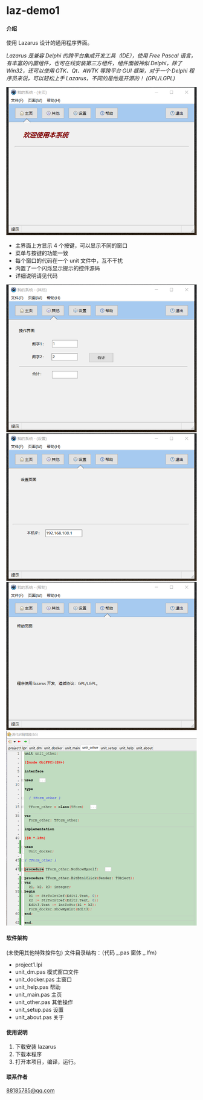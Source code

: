 # laz-demo1

#### 介绍

使用 Lazarus 设计的通用程序界面。

_Lazarus 是兼容 Delphi 的跨平台集成开发工具（IDE），使用 Free Pascal 语言，有丰富的内置组件，也可在线安装第三方组件，组件面板神似 Delphi，除了 Win32，还可以使用 GTK、Qt、AWTK 等跨平台 GUI 框架，对于一个 Delphi 程序员来说，可以轻松上手 Lazarus，不同的是他是开源的！ (GPL/LGPL)_

![程序主界面](./pic/01.png)

- 主界面上方显示 4 个按键，可以显示不同的窗口
- 菜单与按键的功能一致
- 每个窗口的代码在一个 unit 文件中，互不干扰
- 内置了一个闪烁显示提示的控件源码
- 详细说明请见代码

![其他界面](./pic/02.png)
![设置界面](./pic/03.png)
![帮助界面](./pic/04.png)
![代码](./pic/05.png)

#### 软件架构

(未使用其他特殊控件包)
文件目录结构：（代码 _.pas 窗体 _.lfm）

- project1.lpi
- unit_dm.pas 模式窗口文件
- unit_docker.pas 主窗口
- unit_help.pas 帮助
- unit_main.pas 主页
- unit_other.pas 其他操作
- unit_setup.pas 设置
- unit_about.pas 关于

#### 使用说明

1.  下载安装 lazarus
2.  下载本程序
3.  打开本项目，编译，运行。

#### 联系作者

88185785@qq.com
